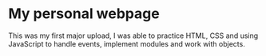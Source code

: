 # My personal webpage

This was my first major upload, I was able to practice HTML, CSS and using
JavaScript to handle events, implement modules and work with objects.
